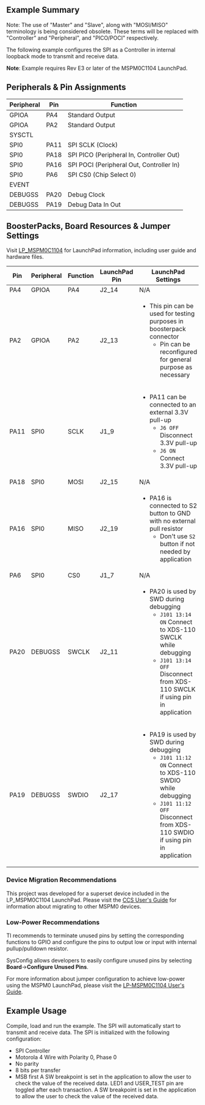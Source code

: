 ## Example Summary

Note: The use of "Master" and "Slave", along with "MOSI/MISO" terminology is
being considered obsolete. These terms will be replaced with "Controller" and
"Peripheral", and "PICO/POCI" respectively.

The following example configures the SPI as a Controller in internal loopback
mode to transmit and receive data.

**Note**: Example requires Rev E3 or later of the MSPM0C1104 LaunchPad.

## Peripherals & Pin Assignments

| Peripheral | Pin | Function |
| --- | --- | --- |
| GPIOA | PA4 | Standard Output |
| GPIOA | PA2 | Standard Output |
| SYSCTL |  |  |
| SPI0 | PA11 | SPI SCLK (Clock) |
| SPI0 | PA18 | SPI PICO (Peripheral In, Controller Out) |
| SPI0 | PA16 | SPI POCI (Peripheral Out, Controller In) |
| SPI0 | PA6 | SPI CS0 (Chip Select 0) |
| EVENT |  |  |
| DEBUGSS | PA20 | Debug Clock |
| DEBUGSS | PA19 | Debug Data In Out |

## BoosterPacks, Board Resources & Jumper Settings

Visit [LP_MSPM0C1104](https://www.ti.com/tool/LP-MSPM0C1104) for LaunchPad information, including user guide and hardware files.

| Pin | Peripheral | Function | LaunchPad Pin | LaunchPad Settings |
| --- | --- | --- | --- | --- |
| PA4 | GPIOA | PA4 | J2_14 | N/A |
| PA2 | GPIOA | PA2 | J2_13 | <ul><li>This pin can be used for testing purposes in boosterpack connector<ul><li>Pin can be reconfigured for general purpose as necessary</ul></ul> |
| PA11 | SPI0 | SCLK | J1_9 | <ul><li>PA11 can be connected to an external 3.3V pull-up<br><ul><li>`J6 OFF` Disconnect 3.3V pull-up<br><li>`J6 ON` Connect 3.3V pull-up</ul></ul> |
| PA18 | SPI0 | MOSI | J2_15 | N/A |
| PA16 | SPI0 | MISO | J2_19 | <ul><li>PA16 is connected to S2 button to GND with no external pull resistor<br><ul><li>Don't use `S2` button if not needed by application</ul></ul> |
| PA6 | SPI0 | CS0 | J1_7 | N/A |
| PA20 | DEBUGSS | SWCLK | J2_11 | <ul><li>PA20 is used by SWD during debugging<br><ul><li>`J101 13:14 ON` Connect to XDS-110 SWCLK while debugging<br><li>`J101 13:14 OFF` Disconnect from XDS-110 SWCLK if using pin in application</ul></ul> |
| PA19 | DEBUGSS | SWDIO | J2_17 | <ul><li>PA19 is used by SWD during debugging<br><ul><li>`J101 11:12 ON` Connect to XDS-110 SWDIO while debugging<br><li>`J101 11:12 OFF` Disconnect from XDS-110 SWDIO if using pin in application</ul></ul> |

### Device Migration Recommendations
This project was developed for a superset device included in the LP_MSPM0C1104 LaunchPad. Please
visit the [CCS User's Guide](https://software-dl.ti.com/msp430/esd/MSPM0-SDK/latest/docs/english/tools/ccs_ide_guide/doc_guide/doc_guide-srcs/ccs_ide_guide.html#sysconfig-project-migration)
for information about migrating to other MSPM0 devices.

### Low-Power Recommendations
TI recommends to terminate unused pins by setting the corresponding functions to
GPIO and configure the pins to output low or input with internal
pullup/pulldown resistor.

SysConfig allows developers to easily configure unused pins by selecting **Board**→**Configure Unused Pins**.

For more information about jumper configuration to achieve low-power using the
MSPM0 LaunchPad, please visit the [LP-MSPM0C1104 User's Guide](https://www.ti.com/lit/slau908).

## Example Usage
Compile, load and run the example. The SPI will automatically start
to transmit and receive data.
The SPI is initialized with the following configuration:
- SPI Controller
- Motorola 4 Wire with Polarity 0, Phase 0
- No parity
- 8 bits per transfer
- MSB first
A SW breakpoint is set in the application to allow the user to check the value
of the received data.
LED1 and USER_TEST pin are toggled after each transaction. A SW breakpoint is
set in the application to allow the user to check the value of the received
data.
